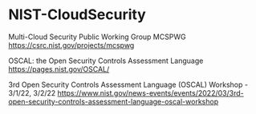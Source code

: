 # NIST-CloudSecurity

Multi-Cloud Security Public Working Group MCSPWG
https://csrc.nist.gov/projects/mcspwg

OSCAL: the Open Security Controls Assessment Language
https://pages.nist.gov/OSCAL/

3rd Open Security Controls Assessment Language (OSCAL) Workshop - 3/1/22, 3/2/22
https://www.nist.gov/news-events/events/2022/03/3rd-open-security-controls-assessment-language-oscal-workshop
